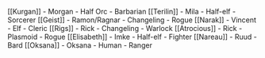 [[Kurgan]] - Morgan - Half Orc - Barbarian
[[Terilin]] - Mila - Half-elf - Sorcerer
[[Geist]] - Ramon/Ragnar - Changeling - Rogue
[[Narak]] - Vincent - Elf - Cleric
[[Rigs]] - Rick - Changeling - Warlock
[[Atrocious]] - Rick - Plasmoid - Rogue
[[Elisabeth]] - Imke - Half-elf - Fighter
[[Nareau]] - Ruud - Bard
[[Oksana]] - Oksana - Human - Ranger